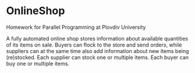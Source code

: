 # OnlineShop

Homework for Parallel Programming at Plovdiv University

A fully automated online shop stores information about available quantities of its items on sale.  Buyers can flock to the store and send orders, while suppliers can at the same time also add information about new items being (re)stocked.  Each supplier can stock one or multiple items.  Each buyer can buy one or multiple items.

